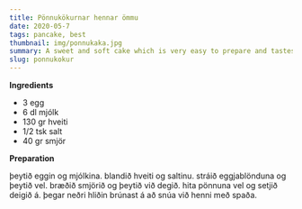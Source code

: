 ```yaml
---
title: Pönnukökurnar hennar ömmu
date: 2020-05-7
tags: pancake, best
thumbnail: img/ponnukaka.jpg
summary: A sweet and soft cake which is very easy to prepare and tastes great with a cup of tea.
slug: ponnukokur
---
```


__Ingredients__

+ 3 egg
+ 6 dl mjólk
+ 130 gr hveiti
+ 1/2 tsk salt
+ 40 gr smjör

__Preparation__

þeytið eggin og mjólkina. blandið hveiti og saltinu. stráið eggjablönduna og þeytið vel. 
bræðið smjörið og þeytið við degið. hita pönnuna vel og setjið deigið á.
þegar neðri hliðin brúnast á að snúa við henni með spaða. 
